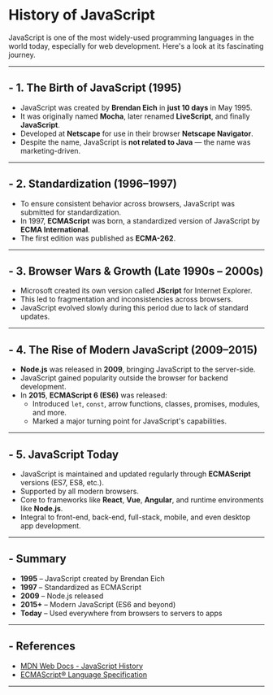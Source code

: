 # History of JavaScript

JavaScript is one of the most widely-used programming languages in the world today, especially for web development. Here's a look at its fascinating journey.

---

## - 1. The Birth of JavaScript (1995)

- JavaScript was created by **Brendan Eich** in **just 10 days** in May 1995.
- It was originally named **Mocha**, later renamed **LiveScript**, and finally **JavaScript**.
- Developed at **Netscape** for use in their browser **Netscape Navigator**.
- Despite the name, JavaScript is **not related to Java** — the name was marketing-driven.

---

## - 2. Standardization (1996–1997)

- To ensure consistent behavior across browsers, JavaScript was submitted for standardization.
- In 1997, **ECMAScript** was born, a standardized version of JavaScript by **ECMA International**.
- The first edition was published as **ECMA-262**.

---

## - 3. Browser Wars & Growth (Late 1990s – 2000s)

- Microsoft created its own version called **JScript** for Internet Explorer.
- This led to fragmentation and inconsistencies across browsers.
- JavaScript evolved slowly during this period due to lack of standard updates.

---

## - 4. The Rise of Modern JavaScript (2009–2015)

- **Node.js** was released in **2009**, bringing JavaScript to the server-side.
- JavaScript gained popularity outside the browser for backend development.
- In **2015**, **ECMAScript 6 (ES6)** was released:
  - Introduced `let`, `const`, arrow functions, classes, promises, modules, and more.
  - Marked a major turning point for JavaScript's capabilities.

---

## - 5. JavaScript Today

- JavaScript is maintained and updated regularly through **ECMAScript** versions (ES7, ES8, etc.).
- Supported by all modern browsers.
- Core to frameworks like **React**, **Vue**, **Angular**, and runtime environments like **Node.js**.
- Integral to front-end, back-end, full-stack, mobile, and even desktop app development.

---

## - Summary

- **1995** – JavaScript created by Brendan Eich  
- **1997** – Standardized as ECMAScript  
- **2009** – Node.js released  
- **2015+** – Modern JavaScript (ES6 and beyond)  
- **Today** – Used everywhere from browsers to servers to apps  

---

## - References

- [MDN Web Docs - JavaScript History](https://developer.mozilla.org/en-US/docs/Web/JavaScript)
- [ECMAScript® Language Specification](https://www.ecma-international.org/publications-and-standards/standards/ecma-262/)

---

